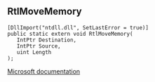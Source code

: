 ## RtlMoveMemory

```
[DllImport("ntdll.dll", SetLastError = true)]
public static extern void RtlMoveMemory(
   IntPtr Destination,
   IntPtr Source,
   uint Length
);
```

[Microsoft documentation](https://docs.microsoft.com/en-us/windows/win32/api/memoryapi/nf-memoryapi-rtlmovememory)
